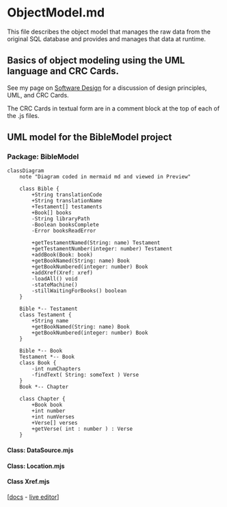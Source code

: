 # ObjectModel.md
This file describes the object model that manages the raw data from the original SQL database and provides and manages that data at runtime.  

## Basics of object modeling using the UML language and CRC Cards.
See my page on [Software Design](https://michaelkentburns.com/index.php/software-design/) for a discussion of design principles, UML, and CRC Cards.

The CRC Cards in textual form are in a comment block at the top of each of the .js files. 

## UML model for the BibleModel project

### Package: BibleModel 
```mermaid
classDiagram
    note "Diagram coded in mermaid md and viewed in Preview"
   
    class Bible {
        +String translationCode
        +String translationName
        +Testament[] testaments
        +Book[] books
        -String libraryPath
        -Boolean booksComplete
        -Error booksReadError

        +getTestamentNamed(String: name) Testament
        +getTestamentNumber(integer: number) Testament
        +addBook(Book: book)
        +getBookNamed(String: name) Book
        +getBookNumbered(integer: number) Book
        +addXref(Xref: xref)
        -loadAll() void
        -stateMachine() 
        -stillWaitingForBooks() boolean
    }

    Bible *-- Testament
    class Testament {
        +String name
        +getBookNamed(String: name) Book
        +getBookNumbered(integer: number) Book
    }

    Bible *-- Book 
    Testament *-- Book
    class Book {
        -int numChapters
        -findText( String: someText ) Verse
    }
    Book *-- Chapter

    class Chapter {
        +Book book
        +int number
        +int numVerses
        +Verse[] verses
        +getVerse( int : number ) : Verse
    }

```

#### Class: DataSource.mjs
#### Class: Location.mjs
#### Class Xref.mjs 

[<a href="https://mermaid.js.org/syntax/classDiagram.html">docs</a> - <a href="https://mermaid.live/edit#pako:eNpdkTFPwzAQhf-K5QlQ2zQJJG1UBaGWDYmBgYEwXO1LYuTEwXYqlZL_jt02asXm--690zvfgTLFkWaUSTBmI6DS0BTt2lfzkKx-p1PytEO9f1FtdaQkI2ulZNGuVqK1qEtgmOfk7BitSzKdOhg59XuNGgk0RDxed-_IOr6uf8cZ6UhTZ8bvHqS5ub1mr9svZPbjk6DEBlu7AQuXyBkx4gcvDk9cUMJq0XT_YaW0kNK5j-ufAoRzcihaQvLcoN4Jv50vvVxw_xrnD3RCG9QNCO4-8OgpqK1dpoJm7smxhF7agp6kfcfB4jMXVmmalW4tnFDorXrbt4xmVvc4is53GKFUwNF5DtTuO3-sShjrJjLVlqLyvNfS4drazmRB4NuzSti6386YagIjeA3a1rtlEiRRsoAoxiSN4SGOOduGy0UZ3YclT-dhBHQYhj8dc6_I">live editor</a>]

```
